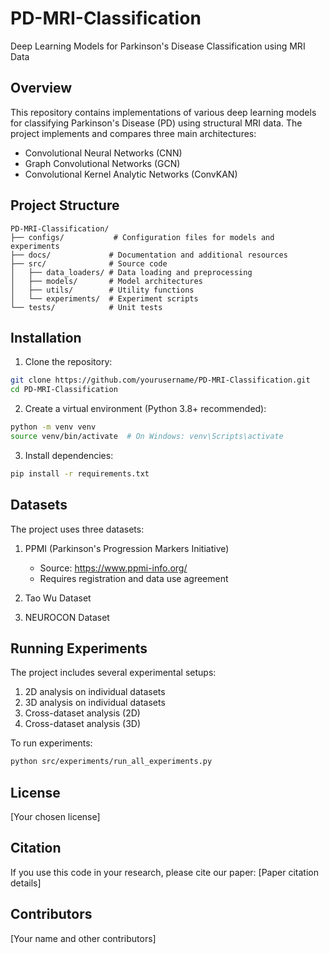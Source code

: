 # PD-MRI-Classification

Deep Learning Models for Parkinson's Disease Classification using MRI Data

## Overview

This repository contains implementations of various deep learning models for classifying Parkinson's Disease (PD) using structural MRI data. The project implements and compares three main architectures:

- Convolutional Neural Networks (CNN)
- Graph Convolutional Networks (GCN)
- Convolutional Kernel Analytic Networks (ConvKAN)

## Project Structure

```
PD-MRI-Classification/
├── configs/           # Configuration files for models and experiments
├── docs/             # Documentation and additional resources
├── src/              # Source code
│   ├── data_loaders/ # Data loading and preprocessing
│   ├── models/       # Model architectures
│   ├── utils/        # Utility functions
│   └── experiments/  # Experiment scripts
└── tests/            # Unit tests
```

## Installation

1. Clone the repository:
```bash
git clone https://github.com/yourusername/PD-MRI-Classification.git
cd PD-MRI-Classification
```

2. Create a virtual environment (Python 3.8+ recommended):
```bash
python -m venv venv
source venv/bin/activate  # On Windows: venv\Scripts\activate
```

3. Install dependencies:
```bash
pip install -r requirements.txt
```

## Datasets

The project uses three datasets:

1. PPMI (Parkinson's Progression Markers Initiative)
   - Source: https://www.ppmi-info.org/
   - Requires registration and data use agreement

2. Tao Wu Dataset
3. NEUROCON Dataset

## Running Experiments

The project includes several experimental setups:

1. 2D analysis on individual datasets
2. 3D analysis on individual datasets
3. Cross-dataset analysis (2D)
4. Cross-dataset analysis (3D)

To run experiments:
```bash
python src/experiments/run_all_experiments.py
```

## License

[Your chosen license]

## Citation

If you use this code in your research, please cite our paper:
[Paper citation details]

## Contributors

[Your name and other contributors]
